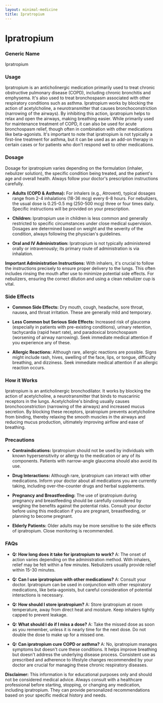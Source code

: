 ```yaml
---
layout: minimal-medicine
title: Ipratropium
---
```


# Ipratropium
### Generic Name
Ipratropium

### Usage
Ipratropium is an anticholinergic medication primarily used to treat chronic obstructive pulmonary disease (COPD), including chronic bronchitis and emphysema.  It's also used to treat bronchospasm associated with other respiratory conditions such as asthma.  Ipratropium works by blocking the action of acetylcholine, a neurotransmitter that causes bronchoconstriction (narrowing of the airways). By inhibiting this action, ipratropium helps to relax and open the airways, making breathing easier.  While primarily used for maintenance treatment of COPD, it can also be used for acute bronchospasm relief, though often in combination with other medications like beta-agonists.  It's important to note that ipratropium is not typically a first-line treatment for asthma, but it can be used as an add-on therapy in certain cases or for patients who don't respond well to other medications.

### Dosage
Dosage for ipratropium varies depending on the formulation (inhaler, nebulizer solution), the specific condition being treated, and the patient's age and overall health.  Always follow your doctor's prescription instructions carefully.

* **Adults (COPD & Asthma):**  For inhalers (e.g., Atrovent), typical dosages range from 2-4 inhalations (18-36 mcg) every 6-8 hours.  For nebulizers, the usual dose is 0.25-0.5 mg (250-500 mcg) three or four times daily. Specific instructions will be provided on your prescription.

* **Children:** Ipratropium use in children is less common and generally restricted to specific circumstances under close medical supervision. Dosages are determined based on weight and the severity of the condition, always following the physician's guidelines.

* **Oral and IV Administration:** Ipratropium is not typically administered orally or intravenously; its primary route of administration is via inhalation.

**Important Administration Instructions:**  With inhalers, it's crucial to follow the instructions precisely to ensure proper delivery to the lungs.  This often includes rinsing the mouth after use to minimize potential side effects. For nebulizers, ensuring the correct dilution and using a clean nebulizer cup is vital.

### Side Effects

* **Common Side Effects:** Dry mouth, cough, headache, sore throat, nausea, and throat irritation.  These are generally mild and temporary.

* **Less Common but Serious Side Effects:**  Increased risk of glaucoma (especially in patients with pre-existing conditions), urinary retention, tachycardia (rapid heart rate), and paradoxical bronchospasm (worsening of airway narrowing).  Seek immediate medical attention if you experience any of these.

* **Allergic Reactions:** Although rare, allergic reactions are possible.  Signs might include rash, hives, swelling of the face, lips, or tongue, difficulty breathing, and dizziness.  Seek immediate medical attention if an allergic reaction occurs.


### How it Works
Ipratropium is an anticholinergic bronchodilator.  It works by blocking the action of acetylcholine, a neurotransmitter that binds to muscarinic receptors in the lungs.  Acetylcholine's binding usually causes bronchoconstriction (narrowing of the airways) and increased mucus secretion.  By blocking these receptors, ipratropium prevents acetylcholine from binding, thereby relaxing the smooth muscles in the airways and reducing mucus production, ultimately improving airflow and ease of breathing.

### Precautions
* **Contraindications:** Ipratropium should not be used by individuals with known hypersensitivity or allergy to the medication or any of its components.  Patients with narrow-angle glaucoma should also avoid its use.

* **Drug Interactions:**  Although rare, ipratropium can interact with other medications.  Inform your doctor about all medications you are currently taking, including over-the-counter drugs and herbal supplements.

* **Pregnancy and Breastfeeding:**  The use of ipratropium during pregnancy and breastfeeding should be carefully considered by weighing the benefits against the potential risks.  Consult your doctor before using this medication if you are pregnant, breastfeeding, or planning to become pregnant.

* **Elderly Patients:** Older adults may be more sensitive to the side effects of ipratropium.  Close monitoring is recommended.


### FAQs

* **Q: How long does it take for ipratropium to work?** A: The onset of action varies depending on the administration method.  With inhalers, relief may be felt within a few minutes.  Nebulizers usually provide relief within 15-30 minutes.

* **Q: Can I use ipratropium with other medications?** A: Consult your doctor. Ipratropium can be used in conjunction with other respiratory medications, like beta-agonists, but careful consideration of potential interactions is necessary.

* **Q: How should I store ipratropium?** A: Store ipratropium at room temperature, away from direct heat and moisture.  Keep inhalers tightly capped to prevent leakage.

* **Q: What should I do if I miss a dose?** A: Take the missed dose as soon as you remember, unless it is nearly time for the next dose.  Do not double the dose to make up for a missed one.

* **Q: Can ipratropium cure COPD or asthma?** A: No, ipratropium manages symptoms but doesn't cure these conditions.  It helps improve breathing but doesn't address the underlying disease process.  Consistent use as prescribed and adherence to lifestyle changes recommended by your doctor are crucial for managing these chronic respiratory diseases.


**Disclaimer:** This information is for educational purposes only and should not be considered medical advice. Always consult with a healthcare professional before starting, stopping, or changing any medication, including ipratropium.  They can provide personalized recommendations based on your specific medical history and needs.
